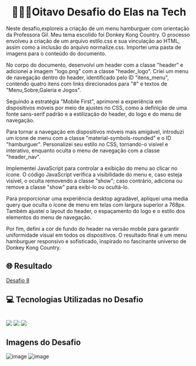 <div align="center"> <h1> 👩🏾‍💻Oitavo Desafio do Elas na Tech</h1> </div>

Neste desafio,exploreis a criação de um menu hamburguer com orientação da Professora Gil. Meu tema escolido foi Donkey Kong Country. O processo envolveu a criação de um arquivo estilo.css e sua vinculação ao HTML, assim como a inclusão do arquivo normalize.css. Importei uma pasta de imagens para o conteúdo do documento.

No corpo do documento, desenvolvi um header com a classe "header" e adicionei a imagem "logo.png" com a classe "header_logo". Criei um menu de navegação dentro do header, identificado pelo ID "itens_menu", contendo quatro itens com links direcionados para "#" e textos de "Menu,Sobre,Galeria e Jogos".

Seguindo a estratégia "Mobile First", aprimorei a experiência em dispositivos móveis por meio de ajustes no CSS, como a definição de uma fonte sans-serif padrão e a estilização do header, do logo e do menu de navegação.

Para tornar a navegação em dispositivos móveis mais amigável, introduzi um ícone de menu com a classe "material-symbols-rounded" e o ID "hamburguer". Personalizei seu estilo no CSS, tornando-o visível e interativo, enquanto oculta o menu de navegação com a classe "header_nav".

Implementei JavaScript para controlar a exibição do menu ao clicar no ícone. O código JavaScript verifica a visibilidade do menu e, caso esteja visível, o oculta removendo a classe "show"; caso contrário, adiciona ou remove a classe "show" para exibi-lo ou ocultá-lo.

Para proporcionar uma experiência desktop agradável, apliquei uma media query que oculta o ícone de menu em telas com largura superior a 768px. Também ajustei o layout do header, o espaçamento do logo e o estilo dos elementos do menu de navegação.

Por fim, defini a cor de fundo do header na versão mobile para garantir uniformidade visual em todos os dispositivos. O resultado final é um menu hamburguer responsivo e sofisticado, inspirado no fascinante universo de Donkey Kong Country.

<h2> 🌐 Resultado </h2> 
<a href="https://kathllynsantos.github.io/Elas-Na-Tech-Desafio8/" target="_blank"> Desafio 8</a>

<h2> 💻 Tecnologias Utilizadas no Desafio</h2>

<div stayle="display: inline_block"><br/>
<img src= "https://img.shields.io/badge/HTML5-E34F26?style=for-the-badge&logo=html5&logoColor=white"/>
<img src= "https://img.shields.io/badge/CSS3-1572B6?style=for-the-badge&logo=css3&logoColor=white"/>
<img src= "https://img.shields.io/badge/JavaScript-323330?style=for-the-badge&logo=javascript&logoColor=F7DF1E"/>
</div>
<h2> Imagens do Desafio </h2>

![image](https://github.com/KathllynSantos/Elas-Na-Tech-Desafio8/assets/120657741/21c53839-1c82-42b7-a265-e0f92492990f)
![image](https://github.com/KathllynSantos/Elas-Na-Tech-Desafio8/assets/120657741/61f5f05d-67f8-4214-a4c0-388f05e06d2e)


